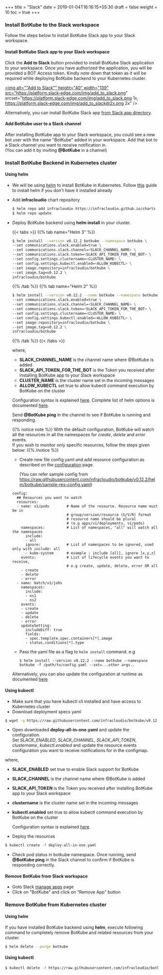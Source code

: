 +++
title = "Slack"
date = 2019-01-04T16:16:15+05:30
draft = false
weight = 10
toc = true
+++

### Install BotKube to the Slack workspace

Follow the steps below to install BotKube Slack app to your Slack workspace.

#### Install BotKube Slack app to your Slack workspace

Click the **Add to Slack** button provided to install BotKube Slack application to your workspace. Once you have authorized the application, you will be provided a BOT Access token. Kindly note down that token as it will be required while deploying BotKube backend to your Kubernetes cluster.

<a href="https://slack.com/oauth/authorize?scope=commands,bot&client_id=12637824912.515475697794"><img alt=""Add to Slack"" height="40" width="139" src="https://platform.slack-edge.com/img/add_to_slack.png" srcset="https://platform.slack-edge.com/img/add_to_slack.png 1x, https://platform.slack-edge.com/img/add_to_slack@2x.png 2x" /></a>

Alternatively, you can install BotKube Slack app [from Slack app directory](https://slack.com/apps/AF5DZLHPC-botkube).

#### Add BotKube user to a Slack channel

After installing BotKube app to your Slack workspace, you could see a new bot user with the name "BotKube" added in your workspace. Add that bot to a Slack channel you want to receive notification in.<br> (You can add it by inviting **@BotKube** in a channel)

### Install BotKube Backend in Kubernetes cluster

#### Using helm

- We will be using [helm](https://helm.sh/) to install BotKube in Kubernetes. Follow [this](https://docs.helm.sh/using_helm/#installing-helm) guide to install helm if you don't have it installed already
- Add **infracloudio** chart repository

  ```bash
  $ helm repo add infracloudio https://infracloudio.github.io/charts
  $ helm repo update
  ```

- Deploy BotKube backend using **helm install** in your cluster.

  {{< tabs >}}
  {{% tab name="Helm 3" %}}

  ```bash
  $ helm install --version v0.12.2 botkube --namespace botkube \
  --set communications.slack.enabled=true \
  --set communications.slack.channel=<SLACK_CHANNEL_NAME> \
  --set communications.slack.token=<SLACK_API_TOKEN_FOR_THE_BOT> \
  --set config.settings.clustername=<CLUSTER_NAME> \
  --set config.settings.kubectl.enabled=<ALLOW_KUBECTL> \
  --set image.repository=infracloudio/botkube \
  --set image.tag=v0.12.2 \
  infracloudio/botkube
  ```

  {{% /tab %}}
  {{% tab name="Helm 2" %}}

  ```bash
  $ helm install --version v0.12.2 --name botkube --namespace botkube \
  --set communications.slack.enabled=true \
  --set communications.slack.channel=<SLACK_CHANNEL_NAME> \
  --set communications.slack.token=<SLACK_API_TOKEN_FOR_THE_BOT> \
  --set config.settings.clustername=<CLUSTER_NAME> \
  --set config.settings.kubectl.enabled=<ALLOW_KUBECTL> \
  --set image.repository=infracloudio/botkube \
  --set image.tag=v0.12.2 \
  infracloudio/botkube
  ```

  {{% /tab %}}
  {{< /tabs >}}

  where,<br>
  - **SLACK_CHANNEL_NAME** is the channel name where @BotKube is added<br>
  - **SLACK_API_TOKEN_FOR_THE_BOT** is the Token you received after installing BotKube app to your Slack workspace<br>
  - **CLUSTER_NAME** is the cluster name set in the incoming messages<br>
  - **ALLOW_KUBECTL** set true to allow kubectl command execution by BotKube on the cluster<br>

   Configuration syntax is explained [here](/configuration).
   Complete list of helm options is documented [here](/configuration/#helm-install-options).

  Send **@BotKube ping** in the channel to see if BotKube is running and responding.

  {{% notice note %}}
  With the default configuration, BotKube will watch all the resources in all the namespaces for _create_, _delete_ and _error_ events.<br>
  If you wish to monitor only specific resources, follow the steps given below:
  {{% /notice %}}

  - Create new file config.yaml and add resource configuration as described on the [configuration](/configuration) page.

    (You can refer sample config from https://raw.githubusercontent.com/infracloudio/botkube/v0.12.2/helm/botkube/sample-res-config.yaml)

  ```
  config:
    ## Resources you want to watch
    resources:
    - name: v1/pods        # Name of the resource. Resource name must be in 
                           # group/version/resource (G/V/R) format
                           # resource name should be plural
                           # (e.g apps/v1/deployments, v1/pods)
      namespaces:          # List of namespaces, "all" will watch all the namespaces
        include:
        - all
        ignore:            # List of namespaces to be ignored, used only with include: all
        - kube-system      # example : include [all], ignore [x,y,z]
      events:              # List of lifecycle events you want to receive,
                           # e.g create, update, delete, error OR all
      - create
      - delete
      - error
    - name: batch/v1/jobs
      namespaces:
        include:
        - ns1
        - ns2
      events:
      - create
      - update
      - delete
      - error
      updateSetting:
        includeDiff: true
        fields:
        - spec.template.spec.containers[*].image
        - status.conditions[*].type
    ```
  - Pass the yaml file as a flag to `helm install` command.
    e.g

    ```
    $ helm install --version v0.12.2 --name botkube --namespace botkube -f /path/to/config.yaml --set=...other args..
    ```

  Alternatively, you can also update the configuration at runtime as documented [here](/configuration/#updating-the-configuration-at-runtime)


#### Using kubectl

- Make sure that you have kubectl cli installed and have access to Kubernetes cluster
- Download deployment specs yaml

```bash
$ wget -q https://raw.githubusercontent.com/infracloudio/botkube/v0.12.2/deploy-all-in-one.yaml
```

- Open downloaded **deploy-all-in-one.yaml** and update the configuration.<br>
Set *SLACK_ENABLED*, *SLACK_CHANNEL*, *SLACK_API_TOKEN*, *clustername*, *kubectl.enabled* and update the resource events configuration you want to receive notifications for in the configmap.<br>

where,<br>
- **SLACK_ENABLED** set true to enable Slack support for BotKube<br>
- **SLACK_CHANNEL** is the channel name where @BotKube is added<br>
- **SLACK_API_TOKEN** is the Token you received after installing BotKube app to your Slack workspace<br>
- **clustername** is the cluster name set in the incoming messages<br>
- **kubectl.enabled** set true to allow kubectl command execution by BotKube on the cluster<br>

   Configuration syntax is explained [here](/configuration).

- Deploy the resources

```bash
$ kubectl create -f deploy-all-in-one.yaml
```

- Check pod status in botkube namespace. Once running, send **@BotKube ping** in the Slack channel to confirm if BotKube is responding correctly.


#### Remove BotKube from Slack workspace

- Goto Slack <a href="https://slack.com/apps/manage">manage apps</a> page<br>
- Click on "BotKube" and click on "Remove App" button

### Remove BotKube from Kubernetes cluster

#### Using helm

If you have installed BotKube backend using **helm**, execute following command to completely remove BotKube and related resources from your cluster.

```bash
$ helm delete --purge botkube
```

#### Using kubectl

```bash
$ kubectl delete -f https://raw.githubusercontent.com/infracloudio/botkube/v0.12.2/deploy-all-in-one.yaml
```

